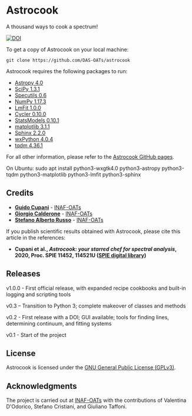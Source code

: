 # Astrocook

A thousand ways to cook a spectrum!

 [![DOI](https://zenodo.org/badge/78840469.svg)](https://zenodo.org/badge/latestdoi/78840469)

To get a copy of Astrocook on your local machine:

```
git clone https://github.com/DAS-OATs/astrocook
```

Astrocook requires the following packages to run:

* [Astropy 4.0](http://www.astropy.org)
* [SciPy 1.3.1](https://www.scipy.org)
* [Specutils 0.6](http://specutils.readthedocs.io/en/latest/)
* [NumPy 1.17.3](http://www.numpy.org)
* [LmFit 1.0.0](https://lmfit.github.io/lmfit-py/)
* [Cycler 0.10.0](https://pypi.python.org/pypi/Cycler)
* [StatsModels 0.10.1](http://www.statsmodels.org/stable/index.html)
* [matplotlib 3.1.1](https://matplotlib.org)
* [Sphinx 2.2.0](http://www.sphinx-doc.org/en/master/)
* [wxPython 4.0.4](https://wxpython.org/)
* [tqdm 4.36.1](https://github.com/tqdm/tqdm)


For all other information, please refer to the [Astrocook GitHub pages](https://das-oats.github.io/astrocook/).

On Ubuntu:
sudo apt install python3-wxgtk4.0 python3-astropy python3-tqdm python3-matplotlib python3-lmfit python3-sphinx

## Credits

* **[Guido Cupani](https://github.com/gcupani)** - [INAF-OATs](http://www.oats.inaf.it/index.php/en/)
* **[Giorgio Calderone](https://github.com/gcalderone)** - [INAF-OATs](http://www.oats.inaf.it/index.php/en/)
* **[Stefano Alberto Russo](https://github.com/sarusso)** - [INAF-OATs](http://www.oats.inaf.it/index.php/en/)

If you publish scientific results obtained with Astrocook, please cite this article in the references:

* **Cupani et al., *Astrocook: your starred chef for spectral analysis*, 2020, Proc. SPIE 11452, 114521U ([SPIE digital library](https://www.spiedigitallibrary.org/conference-proceedings-of-spie/11452/114521U/Astrocook-your-starred-chef-for-spectral-analysis/10.1117/12.2561343.short?webSyncID=9ea0579b-45dd-a41d-7504-dd617c03a4c7&sessionGUID=a6732d5a-eaee-7074-0e36-9798a9c7a5e5&_ga=2.154869048.1619157440.1608021330-1516277193.1606292123&SSO=1))**

## Releases

v1.0.0 - First official release, with expanded recipe cookbooks and built-in logging and scripting tools

v0.3 – Transition to Python 3; complete makeover of classes and methods

v0.2 - First release with a DOI; GUI available; tools for finding lines, determining continuum, and fitting systems

v0.1 - Start of the project

## License

Astrocook is licensed under the [GNU General Public License (GPLv3)](https://www.gnu.org/licenses/gpl-3.0.en.html).

## Acknowledgments

The project is carried out at [INAF-OATs](http://www.oats.inaf.it/index.php/en/) with the contributions of Valentina D'Odorico, Stefano Cristiani, and Giuliano Taffoni.
